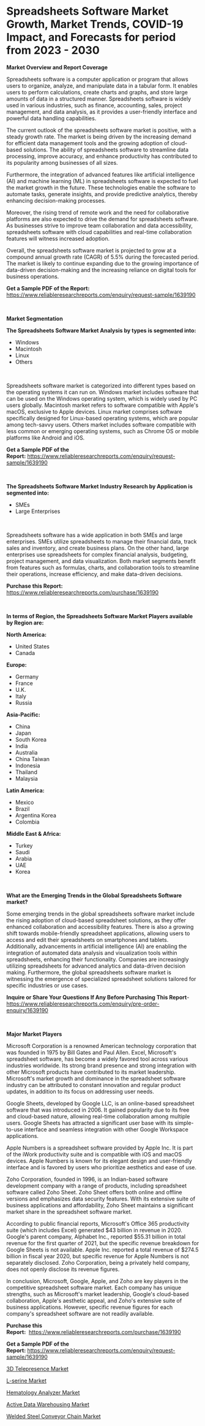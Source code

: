 <p><h1>Spreadsheets Software Market Growth, Market Trends, COVID-19 Impact, and Forecasts for period from 2023 - 2030</h1></p><p><strong>Market Overview and Report Coverage</strong></p>
<p><p>Spreadsheets software is a computer application or program that allows users to organize, analyze, and manipulate data in a tabular form. It enables users to perform calculations, create charts and graphs, and store large amounts of data in a structured manner. Spreadsheets software is widely used in various industries, such as finance, accounting, sales, project management, and data analysis, as it provides a user-friendly interface and powerful data handling capabilities.</p><p>The current outlook of the spreadsheets software market is positive, with a steady growth rate. The market is being driven by the increasing demand for efficient data management tools and the growing adoption of cloud-based solutions. The ability of spreadsheets software to streamline data processing, improve accuracy, and enhance productivity has contributed to its popularity among businesses of all sizes.</p><p>Furthermore, the integration of advanced features like artificial intelligence (AI) and machine learning (ML) in spreadsheets software is expected to fuel the market growth in the future. These technologies enable the software to automate tasks, generate insights, and provide predictive analytics, thereby enhancing decision-making processes.</p><p>Moreover, the rising trend of remote work and the need for collaborative platforms are also expected to drive the demand for spreadsheets software. As businesses strive to improve team collaboration and data accessibility, spreadsheets software with cloud capabilities and real-time collaboration features will witness increased adoption.</p><p>Overall, the spreadsheets software market is projected to grow at a compound annual growth rate (CAGR) of 5.5% during the forecasted period. The market is likely to continue expanding due to the growing importance of data-driven decision-making and the increasing reliance on digital tools for business operations.</p></p>
<p><strong>Get a Sample PDF of the Report:</strong> <a href="https://www.reliableresearchreports.com/enquiry/request-sample/1639190">https://www.reliableresearchreports.com/enquiry/request-sample/1639190</a></p>
<p>&nbsp;</p>
<p><strong>Market Segmentation</strong></p>
<p><strong>The Spreadsheets Software Market Analysis by types is segmented into:</strong></p>
<p><ul><li>Windows</li><li>Macintosh</li><li>Linux</li><li>Others</li></ul></p>
<p>&nbsp;</p>
<p><p>Spreadsheets software market is categorized into different types based on the operating systems it can run on. Windows market includes software that can be used on the Windows operating system, which is widely used by PC users globally. Macintosh market refers to software compatible with Apple's macOS, exclusive to Apple devices. Linux market comprises software specifically designed for Linux-based operating systems, which are popular among tech-savvy users. Others market includes software compatible with less common or emerging operating systems, such as Chrome OS or mobile platforms like Android and iOS.</p></p>
<p><strong>Get a Sample PDF of the Report:</strong>&nbsp;<a href="https://www.reliableresearchreports.com/enquiry/request-sample/1639190">https://www.reliableresearchreports.com/enquiry/request-sample/1639190</a></p>
<p>&nbsp;</p>
<p><strong>The Spreadsheets Software Market Industry Research by Application is segmented into:</strong></p>
<p><ul><li>SMEs</li><li>Large Enterprises</li></ul></p>
<p>&nbsp;</p>
<p><p>Spreadsheets software has a wide application in both SMEs and large enterprises. SMEs utilize spreadsheets to manage their financial data, track sales and inventory, and create business plans. On the other hand, large enterprises use spreadsheets for complex financial analysis, budgeting, project management, and data visualization. Both market segments benefit from features such as formulas, charts, and collaboration tools to streamline their operations, increase efficiency, and make data-driven decisions.</p></p>
<p><strong>Purchase this Report:</strong>&nbsp; <a href="https://www.reliableresearchreports.com/purchase/1639190">https://www.reliableresearchreports.com/purchase/1639190</a></p>
<p>&nbsp;</p>
<p><strong>In terms of Region, the Spreadsheets Software Market Players available by Region are:</strong></p>
<p>
    <p> <strong> North America: </strong>
        <ul>
            <li>United States</li>
            <li>Canada</li>
        </ul>
        </p> 
    <p> <strong> Europe: </strong>
        <ul>
            <li>Germany</li>
            <li>France</li>
            <li>U.K.</li>
            <li>Italy</li>
            <li>Russia</li>
        </ul>
        </p> 
    <p> <strong> Asia-Pacific: </strong>
        <ul>
            <li>China</li>
            <li>Japan</li>
            <li>South Korea</li>
            <li>India</li>
            <li>Australia</li>
            <li>China Taiwan</li>
            <li>Indonesia</li>
            <li>Thailand</li>
            <li>Malaysia</li>
        </ul>
        </p> 
    <p> <strong> Latin America: </strong>
        <ul>
            <li>Mexico</li>
            <li>Brazil</li>
            <li>Argentina Korea</li>
            <li>Colombia</li>
        </ul>
        </p> 
    <p> <strong> Middle East & Africa: </strong>
        <ul>
            <li>Turkey</li>
            <li>Saudi</li>
            <li>Arabia</li>
            <li>UAE</li>
            <li>Korea</li>
        </ul>
    </p>
    </p>
<p>&nbsp;</p>
<p><strong>What are the Emerging Trends in the Global Spreadsheets Software market?</strong></p>
<p><p>Some emerging trends in the global spreadsheets software market include the rising adoption of cloud-based spreadsheet solutions, as they offer enhanced collaboration and accessibility features. There is also a growing shift towards mobile-friendly spreadsheet applications, allowing users to access and edit their spreadsheets on smartphones and tablets. Additionally, advancements in artificial intelligence (AI) are enabling the integration of automated data analysis and visualization tools within spreadsheets, enhancing their functionality. Companies are increasingly utilizing spreadsheets for advanced analytics and data-driven decision making. Furthermore, the global spreadsheets software market is witnessing the emergence of specialized spreadsheet solutions tailored for specific industries or use cases.</p></p>
<p><strong>Inquire or Share Your Questions If Any Before Purchasing This Report</strong>- <a href="https://www.reliableresearchreports.com/enquiry/pre-order-enquiry/1639190">https://www.reliableresearchreports.com/enquiry/pre-order-enquiry/1639190</a></p>
<p>&nbsp;</p>
<p><strong>Major Market Players</strong></p>
<p><p>Microsoft Corporation is a renowned American technology corporation that was founded in 1975 by Bill Gates and Paul Allen. Excel, Microsoft's spreadsheet software, has become a widely favored tool across various industries worldwide. Its strong brand presence and strong integration with other Microsoft products have contributed to its market leadership. Microsoft's market growth and dominance in the spreadsheet software industry can be attributed to constant innovation and regular product updates, in addition to its focus on addressing user needs.</p><p>Google Sheets, developed by Google LLC, is an online-based spreadsheet software that was introduced in 2006. It gained popularity due to its free and cloud-based nature, allowing real-time collaboration among multiple users. Google Sheets has attracted a significant user base with its simple-to-use interface and seamless integration with other Google Workspace applications.</p><p>Apple Numbers is a spreadsheet software provided by Apple Inc. It is part of the iWork productivity suite and is compatible with iOS and macOS devices. Apple Numbers is known for its elegant design and user-friendly interface and is favored by users who prioritize aesthetics and ease of use.</p><p>Zoho Corporation, founded in 1996, is an Indian-based software development company with a range of products, including spreadsheet software called Zoho Sheet. Zoho Sheet offers both online and offline versions and emphasizes data security features. With its extensive suite of business applications and affordability, Zoho Sheet maintains a significant market share in the spreadsheet software market.</p><p>According to public financial reports, Microsoft's Office 365 productivity suite (which includes Excel) generated $43 billion in revenue in 2020. Google's parent company, Alphabet Inc., reported $55.31 billion in total revenue for the first quarter of 2021, but the specific revenue breakdown for Google Sheets is not available. Apple Inc. reported a total revenue of $274.5 billion in fiscal year 2020, but specific revenue for Apple Numbers is not separately disclosed. Zoho Corporation, being a privately held company, does not openly disclose its revenue figures.</p><p>In conclusion, Microsoft, Google, Apple, and Zoho are key players in the competitive spreadsheet software market. Each company has unique strengths, such as Microsoft's market leadership, Google's cloud-based collaboration, Apple's aesthetic appeal, and Zoho's extensive suite of business applications. However, specific revenue figures for each company's spreadsheet software are not readily available.</p></p>
<p><strong>Purchase this Report:</strong>&nbsp;&nbsp;<a href="https://www.reliableresearchreports.com/purchase/1639190">https://www.reliableresearchreports.com/purchase/1639190</a></p>
<p></p>
<p><strong>Get a Sample PDF of the Report:</strong>&nbsp;<a href="https://www.reliableresearchreports.com/enquiry/request-sample/1639190">https://www.reliableresearchreports.com/enquiry/request-sample/1639190</a></p>
<p><p><a href="https://medium.com/@nicosmitham/3d-telepresence-market-trends-and-market-analysis-forecasted-for-period-2023-2030-0ab361339b74">3D Telepresence Market</a></p><p><a href="https://www.linkedin.com/pulse/l-serine-market-research-report-unlocks-analysis-financial/">L-serine Market</a></p><p><a href="https://www.linkedin.com/pulse/hematology-analyzer-market-share-amp-new-trends-analysis-report/">Hematology Analyzer Market</a></p><p><a href="https://medium.com/@pauladams6h/active-data-warehousing-market-research-report-its-history-and-forecast-2023-to-2030-2b883bb48a35">Active Data Warehousing Market</a></p><p><a href="https://github.com/JameTravis/Market-Research-Report-List-1/blob/main/welded-steel-conveyor-chain-market.md">Welded Steel Conveyor Chain Market</a></p></p>